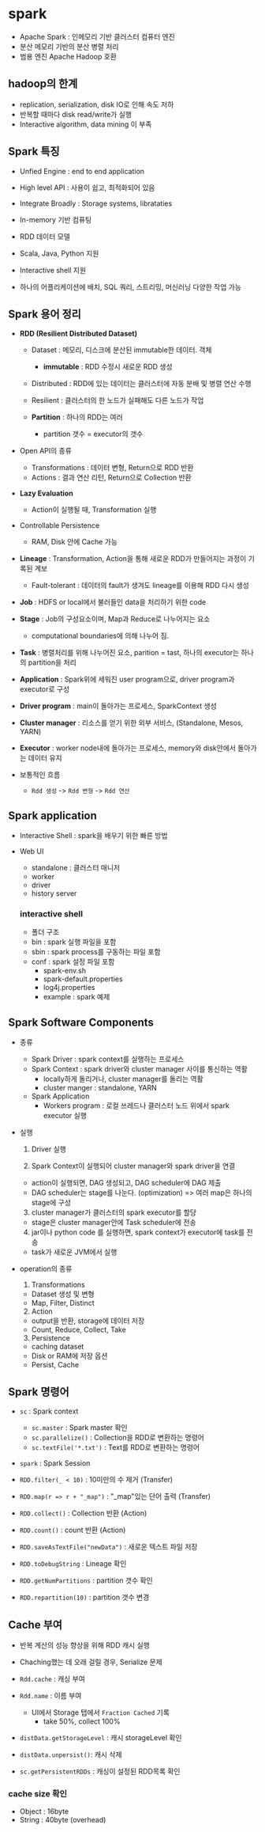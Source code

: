 # spark 

- Apache Spark : 인메모리 기반 클러스터 컴퓨터 엔진
- 분산 메모리 기반의 분산 병렬 처리
- 범용 엔진 Apache Hadoop 호환

## hadoop의 한계
- replication, serialization, disk IO로 인해 속도 저하
- 반복할 때마다 disk read/write가 실행
- Interactive algorithm, data mining 이 부족



## Spark 특징

- Unfied Engine : end to end application
- High level API : 사용이 쉽고, 최적화되어 있음 
- Integrate Broadly : Storage systems, librataties

- In-memory 기반 컴퓨팅
- RDD 데이터 모델
- Scala, Java, Python 지원
- Interactive shell 지원
- 하나의 어플리케이션에 배치, SQL 쿼리, 스트리밍, 머신러닝 다양한 작업 가능



## Spark 용어 정리

- **RDD (Resilient Distributed Dataset)**
  - Dataset : 메모리, 디스크에 분산된 immutable한 데이터. 객체
    - **immutable** : RDD 수정시 새로운 RDD 생성
  - Distributed : RDD에 있는 데이터는 클러스터에 자동 분배 및 병렬 연산 수행
  - Resilient : 클러스터의 한 노드가 실패해도 다른 노드가 작업

  - **Partition** : 하나의 RDD는 여러 
    - partition 갯수 = executor의 갯수  

- Open API의 종류
  - Transformations : 데이터 변형, Return으로 RDD 반환
  - Actions : 결과 연산 리턴, Return으로 Collection 반환

- **Lazy Evaluation**
  - Action이 실행될 때, Transformation 실행
- Controllable Persistence 
  - RAM, Disk 안에 Cache 가능

- **Lineage** : Transformation, Action을 통해 새로운 RDD가 만들어지는 과정이 기록된 계보
  - Fault-tolerant : 데이터의 fault가 생겨도 lineage를 이용해 RDD 다시 생성 




- **Job** : HDFS or local에서 불러들인 data을 처리하기 위한 code
- **Stage** : Job의 구성요소이며, Map과 Reduce로 나누어지는 요소
  - computational boundaries에 의해 나누어 짐.
- **Task** : 병렬처리를 위해 나누어진 요소, parition = tast, 하나의 executor는 하나의 partition을 처리



- **Application** : Spark위에 세워진 user program으로, driver program과 executor로 구성
- **Driver program** : main이 돌아가는 프로세스, SparkContext 생성
- **Cluster manager** : 리소스를 얻기 위한 외부 서비스, (Standalone, Mesos, YARN)
- **Executor** : worker node내에 돌아가는 프로세스, memory와 disk안에서 돌아가는 데이터 유지
- 보통적인 흐름
  - `Rdd 생성` -> `Rdd 변형` -> `Rdd 연산`



## Spark application

- Interactive Shell : spark을 배우기 위한 빠른 방법
- Web UI
  - standalone : 클러스터 매니저 
  - worker
  - driver
  - history server
  
  ### interactive shell
  - 폴더 구조 
  - bin : spark 실행 파일을 포함
  - sbin : spark process를 구동하는 파일 포함
  - conf : spark 설정 파일 포함
    - spark-env.sh
    - spark-default.properties
    - log4j.properties
    - example : spark 예제 

## Spark Software Components

- 종류
  - Spark Driver : spark context를 실행하는 프로세스
  - Spark Context : spark driver와 cluster manager 사이를 통신하는 역활
    - locally하게 돌리거나, cluster manager를 돌리는 역활
    - cluster manger : standalone, YARN
  - Spark Application
    - Workers program : 로컬 쓰레드나 클러스터 노드 위에서 spark executor 실행

- 실행

  1) Driver 실행 

  2) Spark Context이 실행되어 cluster manager와 spark driver을 연결
    - action이 실행되면, DAG 생성되고, DAG scheduler에 DAG 제출
    - DAG scheduler는 stage를 나눈다. (optimization) => 여러 map은 하나의 stage에 구성

  3) cluster manager가 클러스터의 spark executor를 할당
    - stage은 cluster manager안에 Task scheduler에 전송

  4) jar이나 python code 를 실행하면, spark context가 executor에 task를 전송

    - task가 새로운 JVM에서 실행

- operation의 종류

  1) Transformations 
    - Dataset 생성 및 변형
    - Map, Filter, Distinct
  2) Action
    - output을 반환, storage에 데이터 저장
    - Count, Reduce, Collect, Take
  3) Persistence
    - caching dataset
    - Disk or RAM에 저장 옵션
    - Persist, Cache



## Spark 명령어

- `sc` : Spark context
  - `sc.master` :  Spark master 확인
  - `sc.parallelize()` : Collection을 RDD로 변환하는 명령어
  - `sc.textFile('*.txt')` : Text를 RDD로 변환하는 명령어



- `spark` : Spark Session
- `RDD.filter(_ < 10)` : 10미만의 수 제거 (Transfer)
- `RDD.map(r => r + "_map")` : "_map"있는 단어 출력 (Transfer) 
- `RDD.collect()` : Collection 반환 (Action)
- `RDD.count()` : count 반환 (Action)
- `RDD.saveAsTextFile("newData")` : 새로운 텍스트 파일 저장



- `RDD.toDebugString` : Lineage 확인
- `RDD.getNumPartitions` : partition 갯수 확인
- `RDD.repartition(10)` : partition 갯수 변경



## Cache 부여
- 반복 계산의 성능 향상을 위해 RDD 캐시 실행
- Chaching했는 데 오래 걸릴 경우, Serialize 문제


- `Rdd.cache` : 캐싱 부여
- `Rdd.name` : 이름 부여
  - UI에서 Storage 탭에서 `Fraction Cached` 기록
    - take 50%, collect 100%
- `distData.getStorageLevel` : 캐시 storageLevel 확인
- `distData.unpersist()`: 캐시 삭제

- `sc.getPersistentRDDs` : 캐싱이 설정된 RDD목록 확인

### cache size 확인

- Object : 16byte
- String : 40byte (overhead) 
